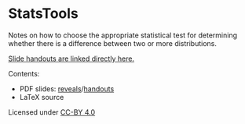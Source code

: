 # StatsTools

Notes on how to choose the appropriate statistical test for determining whether there is a difference between two or more distributions.

[Slide handouts are linked directly here.](https://github.com/andrewhw/StatsTools/blob/main/ChoosingAStatisticalTestToDiscernDistributions-handout.pdf)

Contents:
- PDF slides: [reveals](https://github.com/andrewhw/StatsTools/blob/main/ChoosingAStatisticalTestToDiscernDistributions.pdf)/[handouts](https://github.com/andrewhw/StatsTools/blob/main/ChoosingAStatisticalTestToDiscernDistributions-handout.pdf)
- LaTeX source


Licensed under [CC-BY 4.0](https://creativecommons.org/licenses/by/4.0/)
